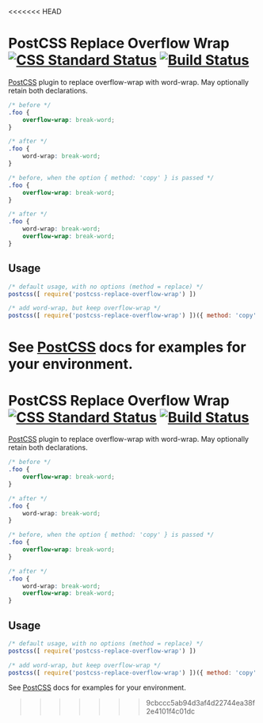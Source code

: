 <<<<<<< HEAD
# PostCSS Replace Overflow Wrap [![CSS Standard Status][css-img]][css] [![Build Status][ci-img]][ci]

[PostCSS] plugin to replace overflow-wrap with word-wrap. May optionally retain both declarations.

[PostCSS]: https://github.com/postcss/postcss
[css-img]: https://jonathantneal.github.io/css-db/badge/css-text-overflow-wrap-property.svg
[css]:     https://jonathantneal.github.io/css-db/#css-text-overflow-wrap-property
[ci-img]:  https://travis-ci.org/MattDiMu/postcss-replace-overflow-wrap.svg
[ci]:      https://travis-ci.org/MattDiMu/postcss-replace-overflow-wrap


```css
/* before */
.foo {
    overflow-wrap: break-word;
}

/* after */
.foo {
    word-wrap: break-word;
}
```

```css
/* before, when the option { method: 'copy' } is passed */
.foo {
    overflow-wrap: break-word;
}

/* after */
.foo {
    word-wrap: break-word;
    overflow-wrap: break-word;
}
```

## Usage

```js
/* default usage, with no options (method = replace) */
postcss([ require('postcss-replace-overflow-wrap') ])
```

```js
/* add word-wrap, but keep overflow-wrap */
postcss([ require('postcss-replace-overflow-wrap') ])({ method: 'copy' })
```
See [PostCSS] docs for examples for your environment.
=======
# PostCSS Replace Overflow Wrap [![CSS Standard Status][css-img]][css] [![Build Status][ci-img]][ci]

[PostCSS] plugin to replace overflow-wrap with word-wrap. May optionally retain both declarations.

[PostCSS]: https://github.com/postcss/postcss
[css-img]: https://jonathantneal.github.io/css-db/badge/css-text-overflow-wrap-property.svg
[css]:     https://jonathantneal.github.io/css-db/#css-text-overflow-wrap-property
[ci-img]:  https://travis-ci.org/MattDiMu/postcss-replace-overflow-wrap.svg
[ci]:      https://travis-ci.org/MattDiMu/postcss-replace-overflow-wrap


```css
/* before */
.foo {
    overflow-wrap: break-word;
}

/* after */
.foo {
    word-wrap: break-word;
}
```

```css
/* before, when the option { method: 'copy' } is passed */
.foo {
    overflow-wrap: break-word;
}

/* after */
.foo {
    word-wrap: break-word;
    overflow-wrap: break-word;
}
```

## Usage

```js
/* default usage, with no options (method = replace) */
postcss([ require('postcss-replace-overflow-wrap') ])
```

```js
/* add word-wrap, but keep overflow-wrap */
postcss([ require('postcss-replace-overflow-wrap') ])({ method: 'copy' })
```
See [PostCSS] docs for examples for your environment.
>>>>>>> 9cbccc5ab94d3af4d22744ea38f2e4101f4c01dc
